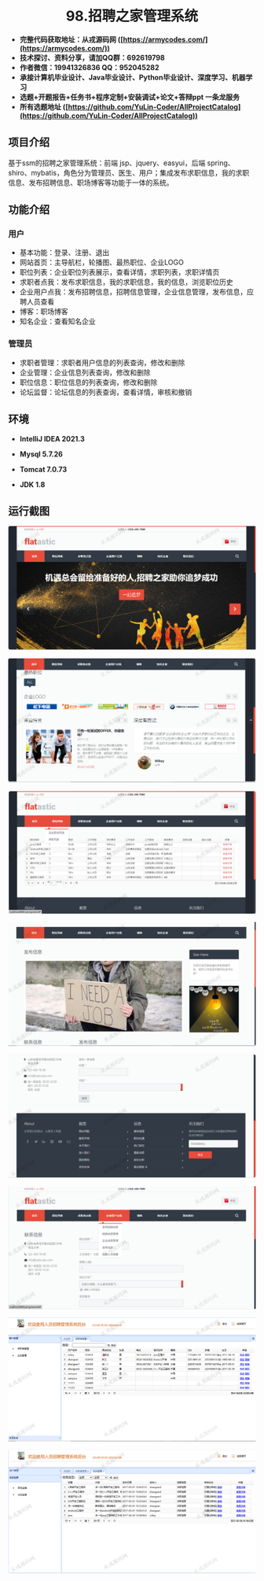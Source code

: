 <p><h1 align="center">98.招聘之家管理系统</h1></p>

- <b>完整代码获取地址：从戎源码网 ([https://armycodes.com/](https://armycodes.com/))</b>
- <b>技术探讨、资料分享，请加QQ群：692619798</b> 
- <b>作者微信：19941326836  QQ：952045282</b> 
- <b>承接计算机毕业设计、Java毕业设计、Python毕业设计、深度学习、机器学习</b>
- <b>选题+开题报告+任务书+程序定制+安装调试+论文+答辩ppt 一条龙服务</b>
- <b>所有选题地址 ([https://github.com/YuLin-Coder/AllProjectCatalog](https://github.com/YuLin-Coder/AllProjectCatalog)) </b>

## 项目介绍
基于ssm的招聘之家管理系统：前端 jsp、jquery、easyui，后端 spring、shiro、mybatis，角色分为管理员、医生、用户；集成发布求职信息，我的求职信息、发布招聘信息、职场博客等功能于一体的系统。

## 功能介绍

### 用户

- 基本功能：登录、注册、退出
- 网站首页：主导航栏，轮播图、最热职位、企业LOGO
- 职位列表：企业职位列表展示，查看详情，求职列表，求职详情页
- 求职者点我：发布求职信息，我的求职信息，我的信息，浏览职位历史
- 企业用户点我：发布招聘信息，招聘信息管理，企业信息管理，发布信息，应聘人员查看
- 博客：职场博客
- 知名企业：查看知名企业

### 管理员

- 求职者管理：求职者用户信息的列表查询，修改和删除
- 企业管理：企业信息列表查询，修改和删除
- 职位信息：职位信息的列表查询，修改和删除
- 论坛监督：论坛信息的列表查询，查看详情，审核和撤销

## 环境

- <b>IntelliJ IDEA 2021.3</b>

- <b>Mysql 5.7.26</b>

- <b>Tomcat 7.0.73</b>

- <b>JDK 1.8</b>

## 运行截图
![](screenshot/1.png)

![](screenshot/2.png)

![](screenshot/3.png)

![](screenshot/4.png)

![](screenshot/5.png)

![](screenshot/6.png)

![](screenshot/7.png)

![](screenshot/8.png)
